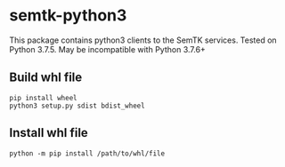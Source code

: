 # semtk-python3
This package contains python3 clients to the SemTK services.
Tested on Python 3.7.5.  May be incompatible with Python 3.7.6+

## Build whl file
```
pip install wheel
python3 setup.py sdist bdist_wheel
```

## Install whl file
```
python -m pip install /path/to/whl/file
```
